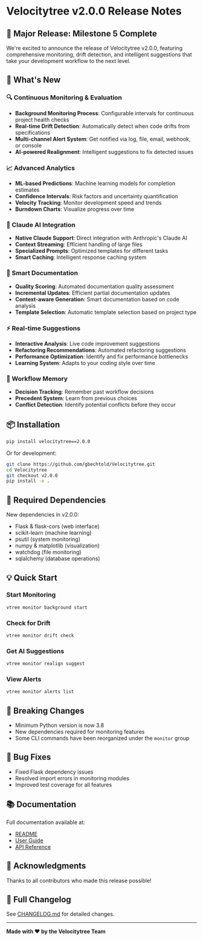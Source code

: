 # Velocitytree v2.0.0 Release Notes

## 🎉 Major Release: Milestone 5 Complete

We're excited to announce the release of Velocitytree v2.0.0, featuring comprehensive monitoring, drift detection, and intelligent suggestions that take your development workflow to the next level.

## 🚀 What's New

### 🔍 Continuous Monitoring & Evaluation
- **Background Monitoring Process**: Configurable intervals for continuous project health checks
- **Real-time Drift Detection**: Automatically detect when code drifts from specifications
- **Multi-channel Alert System**: Get notified via log, file, email, webhook, or console
- **AI-powered Realignment**: Intelligent suggestions to fix detected issues

### 📈 Advanced Analytics
- **ML-based Predictions**: Machine learning models for completion estimates
- **Confidence Intervals**: Risk factors and uncertainty quantification
- **Velocity Tracking**: Monitor development speed and trends
- **Burndown Charts**: Visualize progress over time

### 🤖 Claude AI Integration
- **Native Claude Support**: Direct integration with Anthropic's Claude AI
- **Context Streaming**: Efficient handling of large files
- **Specialized Prompts**: Optimized templates for different tasks
- **Smart Caching**: Intelligent response caching system

### 🧠 Smart Documentation
- **Quality Scoring**: Automated documentation quality assessment
- **Incremental Updates**: Efficient partial documentation updates
- **Context-aware Generation**: Smart documentation based on code analysis
- **Template Selection**: Automatic template selection based on project type

### ⚡ Real-time Suggestions
- **Interactive Analysis**: Live code improvement suggestions
- **Refactoring Recommendations**: Automated refactoring suggestions
- **Performance Optimization**: Identify and fix performance bottlenecks
- **Learning System**: Adapts to your coding style over time

### 🔄 Workflow Memory
- **Decision Tracking**: Remember past workflow decisions
- **Precedent System**: Learn from previous choices
- **Conflict Detection**: Identify potential conflicts before they occur

## 📦 Installation

```bash
pip install velocitytree==2.0.0
```

Or for development:
```bash
git clone https://github.com/gbechtold/Velocitytree.git
cd Velocitytree
git checkout v2.0.0
pip install -e .
```

## 🔧 Required Dependencies

New dependencies in v2.0.0:
- Flask & flask-cors (web interface)
- scikit-learn (machine learning)
- psutil (system monitoring)
- numpy & matplotlib (visualization)
- watchdog (file monitoring)
- sqlalchemy (database operations)

## 💡 Quick Start

### Start Monitoring
```bash
vtree monitor background start
```

### Check for Drift
```bash
vtree monitor drift check
```

### Get AI Suggestions
```bash
vtree monitor realign suggest
```

### View Alerts
```bash
vtree monitor alerts list
```

## 🔄 Breaking Changes

- Minimum Python version is now 3.8
- New dependencies required for monitoring features
- Some CLI commands have been reorganized under the `monitor` group

## 🐛 Bug Fixes

- Fixed Flask dependency issues
- Resolved import errors in monitoring modules
- Improved test coverage for all features

## 📚 Documentation

Full documentation available at:
- [README](https://github.com/gbechtold/Velocitytree/blob/main/README.md)
- [User Guide](https://github.com/gbechtold/Velocitytree/blob/main/docs/USER_GUIDE.md)
- [API Reference](https://github.com/gbechtold/Velocitytree/blob/main/docs/API.md)

## 🙏 Acknowledgments

Thanks to all contributors who made this release possible!

## 📝 Full Changelog

See [CHANGELOG.md](https://github.com/gbechtold/Velocitytree/blob/main/CHANGELOG.md) for detailed changes.

---

**Made with ❤️ by the Velocitytree Team**
